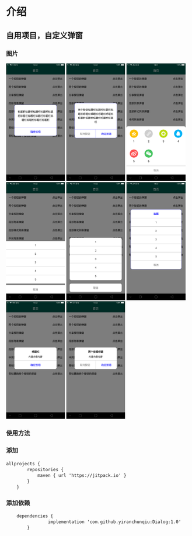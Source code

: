 # 介绍
## 自用项目，自定义弹窗

### 图片
<div style="align: center">
       <img src="https://github.com/yiranchunqiu/Dialog/blob/master/pic/%E5%9B%BE%E7%89%871.png" width="32%">
       <img src="https://github.com/yiranchunqiu/Dialog/blob/master/pic/%E5%9B%BE%E7%89%872.png" width="32%">
       <img src="https://github.com/yiranchunqiu/Dialog/blob/master/pic/%E5%9B%BE%E7%89%873.png" width="32%">
       <img src="https://github.com/yiranchunqiu/Dialog/blob/master/pic/%E5%9B%BE%E7%89%874.png" width="32%">
       <img src="https://github.com/yiranchunqiu/Dialog/blob/master/pic/%E5%9B%BE%E7%89%875.png" width="32%">
       <img src="https://github.com/yiranchunqiu/Dialog/blob/master/pic/%E5%9B%BE%E7%89%876.png" width="32%">
       <img src="https://github.com/yiranchunqiu/Dialog/blob/master/pic/%E5%9B%BE%E7%89%877.png" width="32%">
       <img src="https://github.com/yiranchunqiu/Dialog/blob/master/pic/%E5%9B%BE%E7%89%878.png" width="32%">
</div>

### 使用方法
### 添加

```
allprojects {
 		repositories {
 			maven { url 'https://jitpack.io' }
 		}
 	}
```

### 添加依赖

```
 	dependencies {
    	        implementation 'com.github.yiranchunqiu:Dialog:1.0'
    	}
```